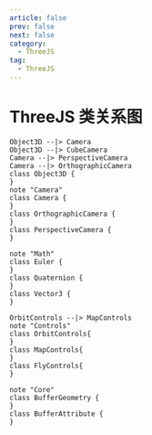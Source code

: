 ```yaml
---
article: false
prev: false
next: false
category:
  - ThreeJS
tag:
  - ThreeJS
---
```


# ThreeJS 类关系图

<!-- more -->

```class
Object3D --|> Camera
Object3D --|> CubeCamera
Camera --|> PerspectiveCamera
Camera --|> OrthographicCamera
class Object3D {
}
note "Camera"
class Camera {
}
class OrthographicCamera {
}
class PerspectiveCamera {
}
```

```class
note "Math"
class Euler {
}
class Quaternion {
}
class Vector3 {
}
```

```class
OrbitControls --|> MapControls
note "Controls"
class OrbitControls{
}
class MapControls{
}
class FlyControls{
}
```

```class
note "Core"
class BufferGeometry {
}
class BufferAttribute {
}
```
